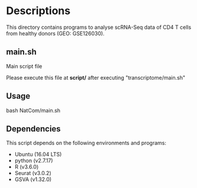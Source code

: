 # Descriptions

This directory contains programs to analyse scRNA-Seq data of CD4 T cells from healthy donors (GEO: GSE126030).


## main.sh
Main script file  

Please execute this file at **script/** after executing "transcriptome/main.sh"

## Usage
bash NatCom/main.sh

## Dependencies
This script depends on the following environments and programs:
* Ubuntu (16.04 LTS)
* python (v2.7.17)
* R (v3.6.0)
* Seurat (v3.0.2)
* GSVA (v1.32.0)



